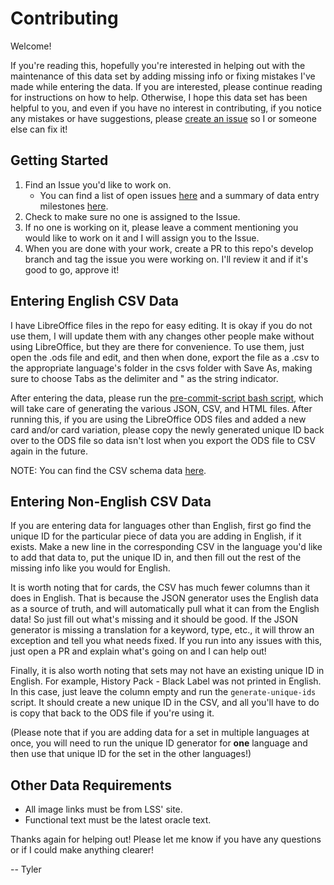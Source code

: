 # Contributing

Welcome!

If you're reading this, hopefully you're interested in helping out with the maintenance of this data set by adding missing info or fixing mistakes I've made while entering the data. If you are interested, please continue reading for instructions on how to help. Otherwise, I hope this data set has been helpful to you, and even if you have no interest in contributing, if you notice any mistakes or have suggestions, please [create an issue](https://github.com/the-fab-cube/flesh-and-blood-cards/issues/new) so I or someone else can fix it!

## Getting Started
1. Find an Issue you'd like to work on.
    * You can find a list of open issues [here](https://github.com/the-fab-cube/flesh-and-blood-cards/issues) and a summary of data entry milestones [here](https://github.com/flesh-cube/flesh-and-blood-cards/milestones).
2. Check to make sure no one is assigned to the Issue.
3. If no one is working on it, please leave a comment mentioning you would like to work on it and I will assign you to the Issue.
4. When you are done with your work, create a PR to this repo's develop branch and tag the issue you were working on. I'll review it and if it's good to go, approve it!


## Entering English CSV Data
I have LibreOffice files in the repo for easy editing. It is okay if you do not use them, I will update them with any changes other people make without using LibreOffice, but they are there for convenience. To use them, just open the .ods file and edit, and then when done, export the file as a .csv to the appropriate language's folder in the csvs folder with Save As, making sure to choose Tabs as the delimiter and " as the string indicator.

After entering the data, please run the [pre-commit-script bash script](/helper-scripts/README.md), which will take care of generating the various JSON, CSV, and HTML files. After running this, if you are using the LibreOffice ODS files and added a new card and/or card variation, please copy the newly generated unique ID back over to the ODS file so data isn't lost when you export the ODS file to CSV again in the future.

NOTE: You can find the CSV schema data [here](/documentation/csv-schemas.md).

## Entering Non-English CSV Data
If you are entering data for languages other than English, first go find the unique ID for the particular piece of data you are adding in English, if it exists. Make a new line in the corresponding CSV in the language you'd like to add that data to, put the unique ID in, and then fill out the rest of the missing info like you would for English.

It is worth noting that for cards, the CSV has much fewer columns than it does in English. That is because the JSON generator uses the English data as a source of truth, and will automatically pull what it can from the English data! So just fill out what's missing and it should be good. If the JSON generator is missing a translation for a keyword, type, etc., it will throw an exception and tell you what needs fixed. If you run into any issues with this, just open a PR and explain what's going on and I can help out!

Finally, it is also worth noting that sets may not have an existing unique ID in English. For example, History Pack - Black Label was not printed in English. In this case, just leave the column empty and run the `generate-unique-ids` script. It should create a new unique ID in the CSV, and all you'll have to do is copy that back to the ODS file if you're using it.

(Please note that if you are adding data for a set in multiple languages at once, you will need to run the unique ID generator for **one** language and then use that unique ID for the set in the other languages!)

## Other Data Requirements
- All image links must be from LSS' site.
- Functional text must be the latest oracle text.

Thanks again for helping out! Please let me know if you have any questions or if I could make anything clearer!

-- Tyler
